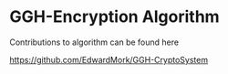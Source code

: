 # GGH-Encryption Algorithm

Contributions to algorithm can be found here 

https://github.com/EdwardMork/GGH-CryptoSystem
